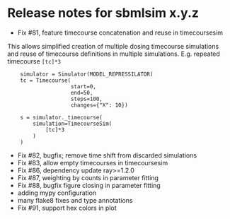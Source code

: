 # Release notes for sbmlsim x.y.z

- Fix #81, feature timecourse concatenation and reuse in timecoursesim

This allows simplified creation of multiple dosing timecourse simulations and reuse
of timecourse definitions in multiple simulations. E.g. repeated timecourse `[tc]*3`

``` 
    simulator = Simulator(MODEL_REPRESSILATOR)
    tc = Timecourse(
                    start=0,
                    end=50,
                    steps=100,
                    changes={"X": 10})

    s = simulator._timecourse(
        simulation=TimecourseSim(
            [tc]*3
        )
    )
```

- Fix #82, bugfix; remove time shift from discarded simulations
- Fix #83, allow empty timecourses in timecoursesim
- Fix #86, dependency update ray>=1.2.0
- Fix #87, weighting by counts in parameter fitting
- Fix #88, bugfix figure closing in parameter fitting
- adding mypy configuration
- many flake8 fixes and type annotations
- Fix #91, support hex colors in plot
